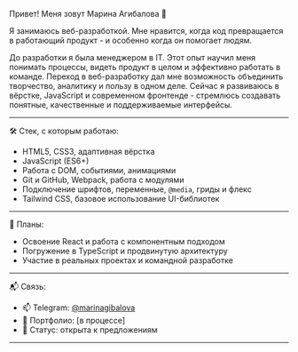 Привет! Меня зовут Марина Агибалова 👋

Я занимаюсь веб-разработкой. Мне нравится, когда код превращается в работающий продукт - и особенно когда он помогает людям.  

До разработки я была менеджером в IT. Этот опыт научил меня понимать процессы, видеть продукт в целом и эффективно работать в команде. Переход в веб-разработку дал мне возможность объединить творчество, аналитику и пользу в одном деле. Сейчас я развиваюсь в вёрстке, JavaScript и современном фронтенде - стремлюсь создавать понятные, качественные и поддерживаемые интерфейсы.

---

🛠 Стек, с которым работаю:

- HTML5, CSS3, адаптивная вёрстка
- JavaScript (ES6+)
- Работа с DOM, событиями, анимациями
- Git и GitHub, Webpack, работа с модулями
- Подключение шрифтов, переменные, `@media`, гриды и флекс
- Tailwind CSS, базовое использование UI-библиотек

---

🚀 Планы:

- Освоение React и работа с компонентным подходом  
- Погружение в TypeScript и продвинутую архитектуру  
- Участие в реальных проектах и командной разработке

---

📬 Связь:

- 📫 Telegram: [@marinagibalova](https://t.me/marinagibalova)
- 📁 Портфолио: [в процессе]
- 💼 Статус: открыта к предложениям

---

